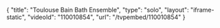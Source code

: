{
    "title": "Toulouse Bain Bath Ensemble",
    "type": "solo",
    "layout": "iframe-static",
    "videoId": "110010854",
    "url": "\/tvpembed\/110010854"
}
